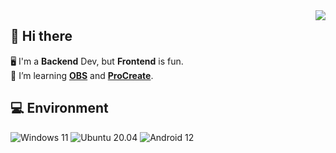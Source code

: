 <img align="right" src="https://github-readme-stats.vercel.app/api/top-langs/?username=futomaki-bit" />

## 👋 Hi there

🖥️ I'm a **Backend** Dev, but **Frontend** is fun. <br>
🧠 I’m learning [**OBS**](https://obsproject.com/) and [**ProCreate**](https://procreate.art/).<br>

## 💻 Environment
![Windows 11](https://img.shields.io/badge/Windows%2011-0078d4?style=flat-square&logo=windows&logoColor=ffffff)
![Ubuntu 20.04](https://img.shields.io/badge/Ubuntu%2020%2e04-f47421?style=flat-square&logo=ubuntu&logoColor=ffffff)
![Android 12](https://img.shields.io/badge/Android%2012-3ddc85?style=flat-square&logo=android&logoColor=ffffff)
